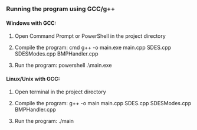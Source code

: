 ### Running the program using GCC/g++ 

#### Windows with GCC:
1. Open Command Prompt or PowerShell in the project directory
2. Compile the program:
   cmd
   g++ -o main.exe main.cpp SDES.cpp SDESModes.cpp BMPHandler.cpp
   
3. Run the program:
   powershell
   .\main.exe
   

#### Linux/Unix with GCC:
1. Open terminal in the project directory
2. Compile the program:
   g++ -o main main.cpp SDES.cpp SDESModes.cpp BMPHandler.cpp
   
3. Run the program:
   ./main
   

